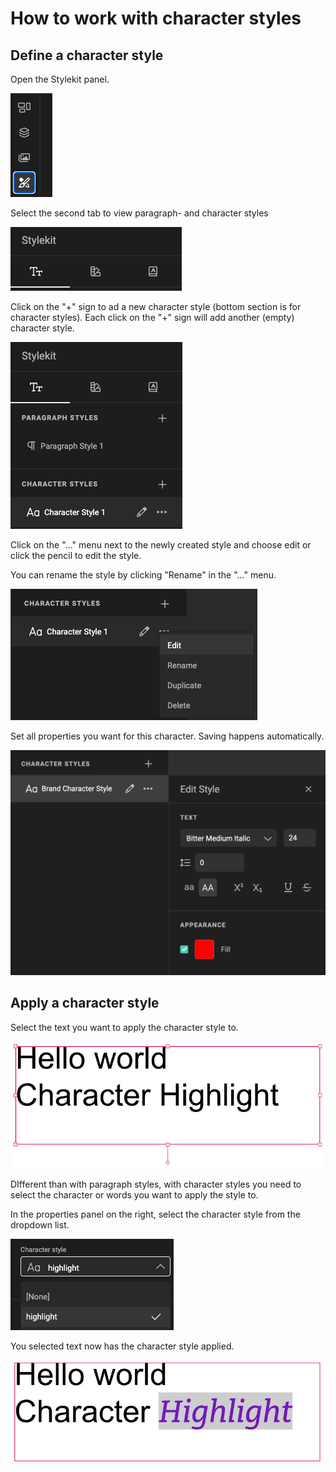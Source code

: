# How to work with character styles

## Define a character style

Open the Stylekit panel.

![Button](cs-1.png)

Select the second tab to view paragraph- and character styles

![Image](cs-2.png)

Click on the "+" sign to ad a new character style (bottom section is for character styles).
Each click on the "+" sign will add another (empty) character style.

![Image](cs-3.png)

Click on the "..." menu next to the newly created style and choose edit or click the pencil to edit the style.

You can rename the style by clicking "Rename" in the "..." menu.

![Image](cs-4.png)

Set all properties you want for this character. Saving happens automatically.

![Image](cs-5.png)

## Apply a character style

Select the text you want to apply the character style to.

![Image](cs-6.png)

DIfferent than with paragraph styles, with character styles you need to select the character or words you want to apply the style to.

In the properties panel on the right, select the character style from the dropdown list.

![Image](cs-7.png)

You selected text now has the character style applied.

![Image](cs-8.png)